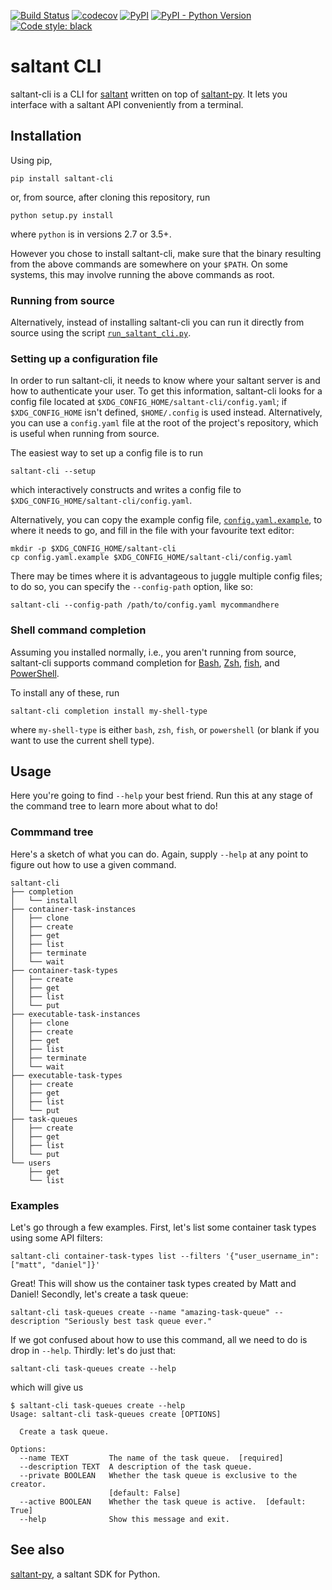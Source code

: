 [![Build Status](https://travis-ci.com/saltant-org/saltant-cli.svg?branch=master)](https://travis-ci.com/saltant-org/saltant-cli)
[![codecov](https://codecov.io/gh/saltant-org/saltant-cli/branch/master/graph/badge.svg)](https://codecov.io/gh/saltant-org/saltant-cli)
[![PyPI](https://img.shields.io/pypi/v/saltant-cli.svg)](https://pypi.org/project/saltant-cli/)
[![PyPI - Python Version](https://img.shields.io/pypi/pyversions/saltant-cli.svg)](https://pypi.org/project/saltant-cli/)
[![Code style: black](https://img.shields.io/badge/code%20style-black-000000.svg)](https://github.com/ambv/black)


# saltant CLI

saltant-cli is a CLI for
[saltant](https://github.com/saltant-org/saltant) written on top of
[saltant-py](https://github.com/saltant-org/saltant-py).  It lets you
interface with a saltant API conveniently from a terminal.

## Installation

Using pip,

```
pip install saltant-cli
```

or, from source, after cloning this repository, run

```
python setup.py install
```

where `python` is in versions 2.7 or 3.5+.

However you chose to install saltant-cli, make sure that the binary
resulting from the above commands are somewhere on your `$PATH`. On some
systems, this may involve running the above commands as root.

### Running from source

Alternatively, instead of installing saltant-cli you can run it directly
from source using the script [`run_saltant_cli.py`](run_saltant_cli.py).

### Setting up a configuration file

In order to run saltant-cli, it needs to know where your saltant server
is and how to authenticate your user. To get this information,
saltant-cli looks for a config file located at
`$XDG_CONFIG_HOME/saltant-cli/config.yaml`; if `$XDG_CONFIG_HOME` isn't
defined, `$HOME/.config` is used instead. Alternatively, you can use a
`config.yaml` file at the root of the project's repository, which is
useful when running from source.

The easiest way to set up a config file is to run

```
saltant-cli --setup
```

which interactively constructs and writes a config file to
`$XDG_CONFIG_HOME/saltant-cli/config.yaml`.

Alternatively, you can copy the example config file,
[`config.yaml.example`](config.yaml.example), to where it needs to go,
and fill in the file with your favourite text editor:

```
mkdir -p $XDG_CONFIG_HOME/saltant-cli
cp config.yaml.example $XDG_CONFIG_HOME/saltant-cli/config.yaml
```

There may be times where it is advantageous to juggle multiple config
files; to do so, you can specify the `--config-path` option, like so:

```
saltant-cli --config-path /path/to/config.yaml mycommandhere
```

### Shell command completion

Assuming you installed normally, i.e., you aren't running from source,
saltant-cli supports command completion for
[Bash](https://www.gnu.org/software/bash/), [Zsh](https://www.zsh.org/),
[fish](https://fishshell.com/), and
[PowerShell](https://docs.microsoft.com/en-us/powershell/scripting/powershell-scripting?view=powershell-6).

To install any of these, run

```
saltant-cli completion install my-shell-type
```

where `my-shell-type` is either `bash`, `zsh`, `fish`, or `powershell`
(or blank if you want to use the current shell type).

## Usage

Here you're going to find `--help` your best friend. Run this at any
stage of the command tree to learn more about what to do!

### Commmand tree

Here's a sketch of what you can do. Again, supply `--help` at any point
to figure out how to use a given command.

```
saltant-cli
├── completion
│   └── install
├── container-task-instances
│   ├── clone
│   ├── create
│   ├── get
│   ├── list
│   ├── terminate
│   └── wait
├── container-task-types
│   ├── create
│   ├── get
│   ├── list
│   └── put
├── executable-task-instances
│   ├── clone
│   ├── create
│   ├── get
│   ├── list
│   ├── terminate
│   └── wait
├── executable-task-types
│   ├── create
│   ├── get
│   ├── list
│   └── put
├── task-queues
│   ├── create
│   ├── get
│   ├── list
│   └── put
└── users
    ├── get
    └── list
```

### Examples

Let's go through a few examples. First, let's list some container task
types using some API filters:

```
saltant-cli container-task-types list --filters '{"user_username_in": ["matt", "daniel"]}'
```

Great! This will show us the container task types created by Matt and
Daniel! Secondly, let's create a task queue:

```
saltant-cli task-queues create --name "amazing-task-queue" --description "Seriously best task queue ever."
```

If we got confused about how to use this command, all we need to do is
drop in `--help`. Thirdly: let's do just that:

```
saltant-cli task-queues create --help
```

which will give us

```
$ saltant-cli task-queues create --help
Usage: saltant-cli task-queues create [OPTIONS]

  Create a task queue.

Options:
  --name TEXT         The name of the task queue.  [required]
  --description TEXT  A description of the task queue.
  --private BOOLEAN   Whether the task queue is exclusive to the creator.
                      [default: False]
  --active BOOLEAN    Whether the task queue is active.  [default: True]
  --help              Show this message and exit.
```

## See also

[saltant-py](https://github.com/saltant-org/saltant-py/), a saltant SDK
for Python.
